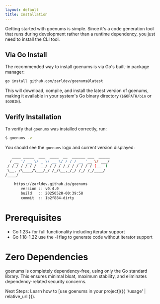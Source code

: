 ```yaml
---
layout: default
title: Installation
---
```


Getting started with goenums is simple. Since it's a code generation tool that runs during development rather than a runtime dependency, you just need to install the CLI tool.

## Via Go Install

The recommended way to install goenums is via Go's built-in package manager:

```bash
go install github.com/zarldev/goenums@latest
```

This will download, compile, and install the latest version of goenums, making it available in your system's Go binary directory (`$GOPATH/bin` or `$GOBIN`).

## Verify Installation

To verify that `goenums` was installed correctly, run:

```bash
$ goenums -v
```

You should see the `goenums` logo and current version displayed:

```bash
   ____ _____  ___  ____  __  ______ ___  _____
  / __ '/ __ \/ _ \/ __ \/ / / / __ '__ \/ ___/
 / /_/ / /_/ /  __/ / / / /_/ / / / / / (__  ) 
 \__, /\____/\___/_/ /_/\__,_/_/ /_/ /_/____/  
/____/

    https://zarldev.github.io/goenums 
       version :: v0.4.0
       build   :: 20250528-00:39:58
       commit  :: 1b2f884-dirty
```

# Prerequisites

 - Go 1.23+ for full functionality including iterator support
 - Go 1.18-1.22 use the -l flag to generate code without iterator support

# Zero Dependencies

goenums is completely dependency-free, using only the Go standard library. This ensures minimal bloat, maximum stability, and eliminates dependency-related security concerns.

Next Steps: Learn how to [use goenums in your project]({{ '/usage' | relative_url }}).